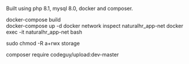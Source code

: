 Built using php 8.1, mysql 8.0, docker and composer.

docker-compose build  
docker-compose up -d
docker network inspect naturalhr_app-net
docker exec -it naturalhr_app-net bash

sudo chmod -R a+rwx storage

composer require codeguy/upload:dev-master 
